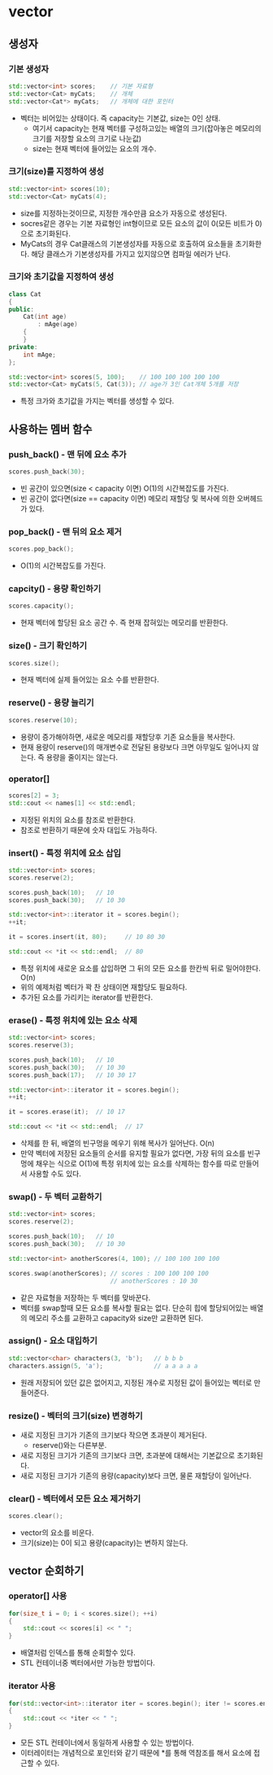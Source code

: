 # vector

## 생성자

### 기본 생성자

```C++
std::vector<int> scores;    // 기본 자료형
std::vector<Cat> myCats;    // 개체
std::vector<Cat*> myCats;   // 개체에 대한 포인터
```

- 벡터는 비어있는 상태이다. 즉 capacity는 기본값, size는 0인 상태.
  - 여기서 capacity는 현재 벡터를 구성하고있는 배열의 크기(잡아놓은 메모리의 크기를 저장할 요소의 크기로 나눈값)
  - size는 현재 벡터에 들어있는 요소의 개수.

### 크기(size)를 지정하여 생성

```C++
std::vector<int> scores(10);
std::vector<Cat> myCats(4);
```

- size를 지정하는것이므로, 지정한 개수만큼 요소가 자동으로 생성된다.
- socres같은 경우는 기본 자료형인 int형이므로 모든 요소의 값이 0(모든 비트가 0)으로 초기화된다.
- MyCats의 경우 Cat클래스의 기본생성자를 자동으로 호출하여 요소들을 초기화한다. 해당 클래스가 기본생성자를 가지고 있지않으면 컴파일 에러가 난다.

### 크기와 초기값을 지정하여 생성

```C++
class Cat
{
public:
	Cat(int age)
		: mAge(age)
	{
	}
private:
	int mAge;
};

std::vector<int> scores(5, 100);    // 100 100 100 100 100
std::vector<Cat> myCats(5, Cat(3)); // age가 3인 Cat개체 5개를 저장
```

- 특정 크가와 초기값을 가지는 벡터를 생성할 수 있다.

## 사용하는 멤버 함수

### push_back() - 맨 뒤에 요소 추가

```C++
scores.push_back(30);
```

- 빈 공간이 있으면(size < capacity 이면) O(1)의 시간복잡도를 가진다.
- 빈 공간이 없다면(size == capacity 이면) 메모리 재할당 및 복사에 의한 오버헤드가 있다.

### pop_back() - 맨 뒤의 요소 제거

```C++
scores.pop_back();
```

- O(1)의 시간복잡도를 가진다.

### capcity() - 용량 확인하기

```C++
scores.capacity();
```

- 현재 벡터에 할당된 요소 공간 수. 즉 현재 잡혀있는 메모리를 반환한다.

### size() - 크기 확인하기

```C++
scores.size();
```

- 현재 벡터에 실제 들어있는 요소 수를 반환한다.

### reserve() - 용량 늘리기

```C++
scores.reserve(10);
```

- 용량이 증가해야하면, 새로운 메모리를 재할당후 기존 요소들을 복사한다.
- 현재 용량이 reserve()의 매개변수로 전달된 용량보다 크면 아무일도 일어나지 않는다. 즉 용량을 줄이지는 않는다.

### operator[]

```C++
scores[2] = 3;
std::cout << names[1] << std::endl;
```

- 지정된 위치의 요소를 참조로 반환한다.
- 참조로 반환하기 때문에 숫자 대입도 가능하다.

### insert() - 특정 위치에 요소 삽입

```C++
std::vector<int> scores;
scores.reserve(2);

scores.push_back(10);   // 10
scores.push_back(30);   // 10 30

std::vector<int>::iterator it = scores.begin();
++it;

it = scores.insert(it, 80);     // 10 80 30

std::cout << *it << std::endl;  // 80
```

- 특정 위치에 새로운 요소를 삽입하면 그 뒤의 모든 요소를 한칸씩 뒤로 밀어야한다. O(n)
- 위의 예제처럼 벡터가 꽉 찬 상태이면 재할당도 필요하다.
- 추가된 요소를 가리키는 iterator를 반환한다.

### erase() - 특정 위치에 있는 요소 삭제

```C++
std::vector<int> scores;
scores.reserve(3);

scores.push_back(10);   // 10
scores.push_back(30);   // 10 30
scores.push_back(17);   // 10 30 17

std::vector<int>::iterator it = scores.begin();
++it;

it = scores.erase(it);	// 10 17

std::cout << *it << std::endl;  // 17
```

- 삭제를 한 뒤, 배열의 빈구멍을 메우기 위해 복사가 일어난다. O(n)
- 만약 벡터에 저장된 요소들의 순서를 유지할 필요가 없다면, 가장 뒤의 요소를 빈구멍에 채우는 식으로 O(1)에 특정 위치에 있는 요소를 삭제하는 함수를 따로 만들어서 사용할 수도 있다.

### swap() - 두 벡터 교환하기

```C++
std::vector<int> scores;
scores.reserve(2);

scores.push_back(10);   // 10
scores.push_back(30);   // 10 30

std::vector<int> anotherScores(4, 100); // 100 100 100 100

scores.swap(anotherScores); // scores : 100 100 100 100
                            // anotherScores : 10 30
```

- 같은 자료형을 저장하는 두 벡터를 맞바꾼다.
- 벡터를 swap할때 모든 요소를 복사할 필요는 없다. 단순히 힙에 할당되어있는 배열의 메모리 주소를 교환하고 capacity와 size만 교환하면 된다.

### assign() - 요소 대입하기

```C++
std::vector<char> characters(3, 'b');   // b b b
characters.assign(5, 'a');              // a a a a a
```

- 원래 저장되어 있던 값은 없어지고, 지정된 개수로 지정된 값이 들어있는 벡터로 만들어준다.

### resize() - 벡터의 크기(size) 변경하기

- 새로 지정된 크기가 기존의 크기보다 작으면 초과분이 제거된다.
  - reserve()와는 다른부분.
- 새로 지정된 크기가 기존의 크기보다 크면, 초과분에 대해서는 기본값으로 초기화된다.
- 새로 지정된 크기가 기존의 용량(capacity)보다 크면, 물론 재할당이 일어난다.

### clear() - 벡터에서 모든 요소 제거하기

```C++
scores.clear();
```

- vector의 요소를 비운다.
- 크기(size)는 0이 되고 용량(capacity)는 변하지 않는다.

## vector 순회하기

### operator[] 사용

```C++
for(size_t i = 0; i < scores.size(); ++i)
{
    std::cout << scores[i] << " ";
}
```

- 배열처럼 인덱스를 통해 순회할수 있다.
- STL 컨테이너중 벡터에서만 가능한 방법이다.

### iterator 사용

```C++
for(std::vector<int>::iterator iter = scores.begin(); iter != scores.end(); ++iter)
{
    std::cout << *iter << " ";
}
```

- 모든 STL 컨테이너에서 동일하게 사용할 수 있는 방법이다.
- 이터레이터는 개념적으로 포인터와 같기 때문에 \*를 통해 역참조를 해서 요소에 접근할 수 있다.
